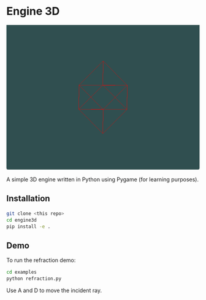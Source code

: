 # Engine 3D

![cube](images/cube.gif)

A simple 3D engine written in Python using Pygame (for learning purposes).

## Installation

```bash
git clone <this repo>
cd engine3d
pip install -e .
```

## Demo

To run the refraction demo:

```bash
cd examples
python refraction.py
```

Use A and D to move the incident ray.
